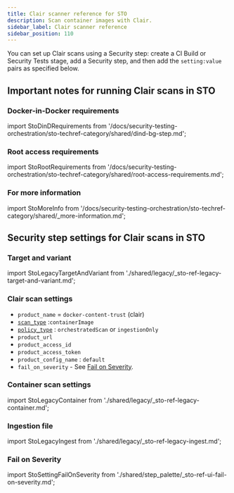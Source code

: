 ```yaml
---
title: Clair scanner reference for STO
description: Scan container images with Clair.
sidebar_label: Clair scanner reference
sidebar_position: 110
---
```


You can set up Clair scans using a Security step: create a CI Build or Security Tests stage, add a Security step, and then add the `setting:value` pairs as specified below.

## Important notes for running Clair scans in STO


### Docker-in-Docker requirements


import StoDinDRequirements from '/docs/security-testing-orchestration/sto-techref-category/shared/dind-bg-step.md';


<StoDinDRequirements />

### Root access requirements


import StoRootRequirements from '/docs/security-testing-orchestration/sto-techref-category/shared/root-access-requirements.md';


<StoRootRequirements />


### For more information


import StoMoreInfo from '/docs/security-testing-orchestration/sto-techref-category/shared/_more-information.md';


<StoMoreInfo />

## Security step settings for Clair scans in STO

### Target and variant


import StoLegacyTargetAndVariant  from './shared/legacy/_sto-ref-legacy-target-and-variant.md';


<StoLegacyTargetAndVariant />

### Clair scan settings

* `product_name` = `docker-content-trust` (clair)
* [`scan_type`](/docs/security-testing-orchestration/sto-techref-category/security-step-settings-reference#scanner-categories) :`containerImage`
* [`policy_type`](/docs/security-testing-orchestration/sto-techref-category/security-step-settings-reference#data-ingestion-methods) : `orchestratedScan` or `ingestionOnly`
* `product_url`
* `product_access_id`
* `product_access_token`
* `product_config_name` :  `default`
* `fail_on_severity` - See [Fail on Severity](#fail-on-severity).

### Container scan settings 


import StoLegacyContainer from './shared/legacy/_sto-ref-legacy-container.md';


<StoLegacyContainer />

### Ingestion file 


import StoLegacyIngest from './shared/legacy/_sto-ref-legacy-ingest.md';


<StoLegacyIngest />


### Fail on Severity


import StoSettingFailOnSeverity from './shared/step_palette/_sto-ref-ui-fail-on-severity.md';

<StoSettingFailOnSeverity />




